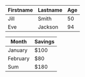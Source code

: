 | Firstname | Lastname | Age |
|-----------|----------|-----|
| Jill      | Smith    | 50  |
| Eve       | Jackson  | 94  |

| Month    | Savings |
|----------|---------|
| January  | $100    |
| February | $80     |
| Sum      | $180    |

